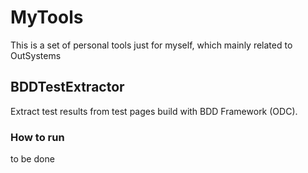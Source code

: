 # MyTools
This is a set of personal tools just for myself, which mainly related to OutSystems

## BDDTestExtractor
Extract test results from test pages build with BDD Framework (ODC).

### How to run
to be done